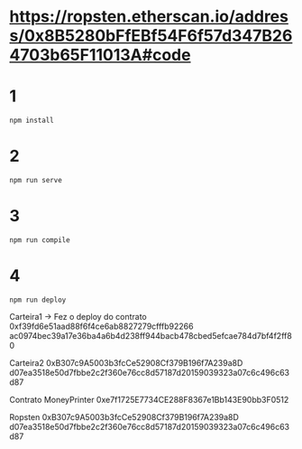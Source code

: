 # https://ropsten.etherscan.io/address/0x8B5280bFfEBf54F6f57d347B264703b65F11013A#code

# 1

```
npm install
```

# 2

```
npm run serve
```

# 3

```
npm run compile
```

# 4

```
npm run deploy
```

Carteira1 -> Fez o deploy do contrato
0xf39fd6e51aad88f6f4ce6ab8827279cfffb92266
ac0974bec39a17e36ba4a6b4d238ff944bacb478cbed5efcae784d7bf4f2ff80

Carteira2
0xB307c9A5003b3fcCe52908Cf379B196f7A239a8D
d07ea3518e50d7fbbe2c2f360e76cc8d57187d20159039323a07c6c496c63d87

Contrato MoneyPrinter
0xe7f1725E7734CE288F8367e1Bb143E90bb3F0512

Ropsten
0xB307c9A5003b3fcCe52908Cf379B196f7A239a8D
d07ea3518e50d7fbbe2c2f360e76cc8d57187d20159039323a07c6c496c63d87
